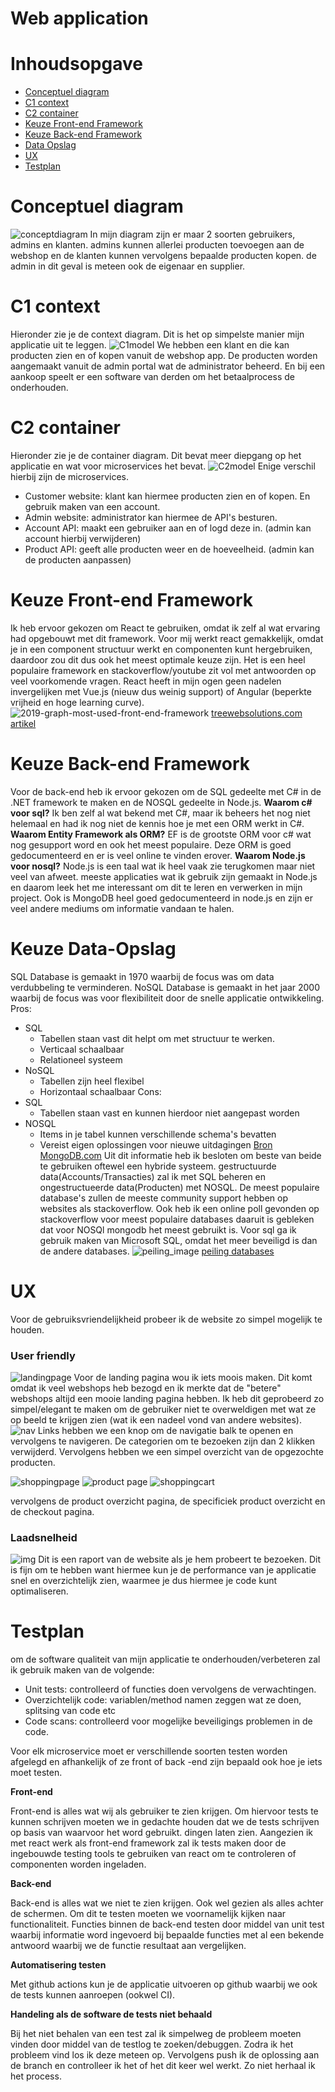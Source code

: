 # Web application
# Inhoudsopgave
-   [Conceptuel diagram](#conceptuel-diagram) 
-   [C1 context](#c1-context)
-   [C2 container](#c2-container)
-   [Keuze Front-end Framework](#keuze-front-end-framework)
-   [Keuze Back-end Framework](#keuze-front-end-framework)
-   [Data Opslag](#keuze-data-opslag)
-   [UX](#ux)
-   [Testplan](#Testplan)
# Conceptuel diagram
![conceptdiagram](https://user-images.githubusercontent.com/79853948/164680365-a521b5ad-2595-436f-875e-67510c01bf00.png)
In mijn diagram zijn er maar 2 soorten gebruikers, admins en klanten. admins kunnen allerlei producten toevoegen aan de webshop en de klanten kunnen vervolgens
bepaalde producten kopen. de admin in dit geval is meteen ook de eigenaar en supplier.
# C1 context
Hieronder zie je de context diagram. Dit is het op simpelste manier mijn applicatie uit te leggen.
![C1model](https://user-images.githubusercontent.com/79853948/164454842-9ea83dcd-d351-4567-bf42-d485b6709271.png)
We hebben een klant en die kan producten zien en of kopen vanuit de webshop app. De producten worden aangemaakt vanuit de admin portal wat de administrator beheerd. En bij een aankoop speelt er een software van derden om het betaalprocess de onderhouden.
# C2 container
Hieronder zie je de container diagram. Dit bevat meer diepgang op het applicatie en wat voor microservices het bevat.
![C2model](https://user-images.githubusercontent.com/79853948/164454929-509462e5-cfd3-44c9-9626-658f478dccd4.png)
Enige verschil hierbij zijn de microservices.
- Customer website: klant kan hiermee producten zien en of kopen. En gebruik maken van een account.
- Admin website: administrator kan hiermee de API's besturen.
- Account API: maakt een gebruiker aan en of logd deze in. (admin kan account hierbij verwijderen)
- Product API: geeft alle producten weer en de hoeveelheid. (admin kan de producten aanpassen)

# Keuze Front-end Framework
Ik heb ervoor gekozen om React te gebruiken, omdat ik zelf al wat ervaring had opgebouwt met dit framework.
Voor mij werkt react gemakkelijk, omdat je in een component structuur werkt en componenten kunt hergebruiken, daardoor zou dit dus ook het meest optimale keuze zijn. 
Het is een heel populaire framework en stackoverflow/youtube zit vol met antwoorden op veel voorkomende vragen.
React heeft in mijn ogen geen nadelen invergelijken met Vue.js (nieuw dus weinig support) of Angular (beperkte vrijheid en hoge learning curve).
![2019-graph-most-used-front-end-framework](https://cdn.shortpixel.ai/client/q_lossless,ret_img,w_767/https://existek.com/wp-content/uploads/2020/01/frame.png)
[treewebsolutions.com artikel](https://treewebsolutions.com/articles/top-front-end-frameworks-in-2020-year-19)
# Keuze Back-end Framework
Voor de back-end heb ik ervoor gekozen om de SQL gedeelte met C# in de .NET framework te maken en de NOSQL gedeelte in Node.js.
**Waarom c# voor sql?**
Ik ben zelf al wat bekend met C#, maar ik beheers het nog niet helemaal en had ik nog niet de kennis hoe je met een ORM werkt in C#.
**Waarom Entity Framework als ORM?**
EF is de grootste ORM voor c# wat nog gesupport word en ook het meest populaire. Deze ORM is goed gedocumenteerd en er is veel online te vinden erover.
**Waarom Node.js voor nosql?**
Node.js is een taal wat ik heel vaak zie terugkomen maar niet veel van afweet. meeste applicaties wat ik gebruik zijn gemaakt in Node.js en daarom leek het me interessant om dit te leren en verwerken in mijn project. Ook is MongoDB heel goed gedocumenteerd in node.js en zijn er veel andere mediums om informatie vandaan te halen.
# Keuze Data-Opslag
SQL Database is gemaakt in 1970 waarbij de focus was om data verdubbeling te verminderen. 
NoSQL Database is gemaakt in het jaar 2000 waarbij de focus was voor flexibiliteit door de snelle applicatie ontwikkeling.
Pros:
*  SQL
    -   Tabellen staan vast dit helpt om met structuur te werken.
    -   Verticaal schaalbaar
    -   Relationeel systeem
*   NoSQL
    -	Tabellen zijn heel flexibel
    -	Horizontaal schaalbaar
Cons:
* SQL
  -	Tabellen staan vast en kunnen hierdoor niet aangepast worden
* NOSQL
    - Items in je tabel kunnen verschillende schema's bevatten
    - Vereist eigen oplossingen voor nieuwe uitdagingen
[Bron MongoDB.com](https://www.mongodb.com/nosql-explained/nosql-vs-sql)
Uit dit informatie heb ik besloten om beste van beide te gebruiken oftewel een hybride systeem.
gestructuurde data(Accounts/Transacties) zal ik met SQL beheren en ongestructueerde data(Producten) met NOSQL.
De meest populaire database's zullen de meeste community support hebben op websites als stackoverflow. Ook heb ik een online poll gevonden op stackoverflow voor meest populaire databases
daaruit is gebleken dat voor NOSQl mongodb het meest gebruikt is. Voor sql ga ik gebruik maken van Microsoft SQL, omdat het meer beveiligd is dan de andere databases.
![peiling_image](https://user-images.githubusercontent.com/79853948/164269996-9374b0ae-a11f-47b2-a7c0-9b2c0836977e.png)
[peiling databases](https://insights.stackoverflow.com/survey/2021#most-popular-technologies-database-prof)
# UX
Voor de gebruiksvriendelijkheid probeer ik de website zo simpel mogelijk te houden.
### User friendly
![landingpage](https://user-images.githubusercontent.com/79853948/172265493-dffedc33-2a78-4931-b4a6-693391ee964a.png)
Voor de landing pagina wou ik iets moois maken. Dit komt omdat ik veel webshops heb bezogd en ik merkte dat de "betere" webshops altijd een mooie landing pagina hebben. Ik heb dit geprobeerd zo simpel/elegant te maken om de gebruiker niet te overweldigen met wat ze op beeld te krijgen zien (wat ik een nadeel vond van andere websites).
![nav](https://user-images.githubusercontent.com/79853948/172265576-0193fb98-2dc9-472b-9997-487fee772357.png)
Links hebben we een knop om de navigatie balk te openen en vervolgens te navigeren. De categorien om te bezoeken zijn dan 2 klikken verwijderd.
Vervolgens hebben we een simpel overzicht van de opgezochte producten.

![shoppingpage](https://user-images.githubusercontent.com/79853948/174210758-cbc5e241-5be4-4900-9672-ea2223c90fa2.png)
![product page](https://user-images.githubusercontent.com/79853948/174210750-531f2997-7115-4412-b1c1-ee4e07d3e791.png)
![shoppingcart](https://user-images.githubusercontent.com/79853948/174210756-e7e4801b-d803-44c1-93aa-9be8f2a2ffb0.png)

vervolgens de product overzicht pagina, de specificiek product overzicht en de checkout pagina.


### Laadsnelheid
![img](https://user-images.githubusercontent.com/79853948/172265070-012052b1-9a74-4554-af81-62fe084bb5bf.png)
Dit is een raport van de website als je hem probeert te bezoeken. Dit is fijn om te hebben want hiermee kun je de performance van je applicatie snel en overzichtelijk zien, waarmee je dus hiermee je code kunt optimaliseren.





# Testplan
om de software qualiteit van mijn applicatie te onderhouden/verbeteren zal ik gebruik maken van de volgende:
* Unit tests: controlleerd of functies doen vervolgens de verwachtingen.
* Overzichtelijk code: variablen/method namen zeggen wat ze doen, splitsing van code etc
* Code scans: controlleerd voor mogelijke beveiligings problemen in de code.

Voor elk microservice moet er verschillende soorten testen worden afgelegd en afhankelijk of ze front of back -end zijn bepaald ook hoe je iets moet testen.

**Front-end**

Front-end is alles wat wij als gebruiker te zien krijgen. Om hiervoor tests te kunnen schrijven moeten we in gedachte houden dat we de tests schrijven op basis van waarvoor het word gebruikt. dingen laten zien. 
Aangezien ik met react werk als front-end framework zal ik tests maken door de ingebouwde testing tools te gebruiken van react om te controleren of componenten worden ingeladen.

**Back-end**

Back-end is alles wat we niet te zien krijgen. Ook wel gezien als alles achter de schermen. Om dit te testen moeten we voornamelijk kijken naar functionaliteit. Functies binnen de back-end testen door middel van unit test waarbij informatie word ingevoerd bij bepaalde functies met al een bekende antwoord waarbij we de functie resultaat aan vergelijken.

**Automatisering testen**

Met github actions kun je de applicatie uitvoeren op github waarbij we ook de tests kunnen aanroepen (ookwel CI).

**Handeling als de software de tests niet behaald**

Bij het niet behalen van een test zal ik simpelweg de probleem moeten vinden door middel van de testlog te zoeken/debuggen. Zodra ik het probleem vind los ik deze meteen op. Vervolgens push ik de oplossing aan de branch en controlleer ik het of het dit keer wel werkt. Zo niet herhaal ik het process.


